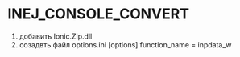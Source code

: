 # INEJ_CONSOLE_CONVERT

1. добавить Ionic.Zip.dll
2. созадвть файл options.ini
[options]
function_name = inpdata_w
